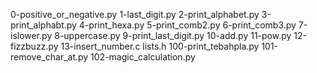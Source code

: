 0-positive_or_negative.py
1-last_digit.py
2-print_alphabet.py
3-print_alphabt.py
4-print_hexa.py
5-print_comb2.py
6-print_comb3.py
7-islower.py
8-uppercase.py
9-print_last_digit.py
10-add.py
11-pow.py
12-fizzbuzz.py
13-insert_number.c
lists.h
100-print_tebahpla.py
101-remove_char_at.py
102-magic_calculation.py